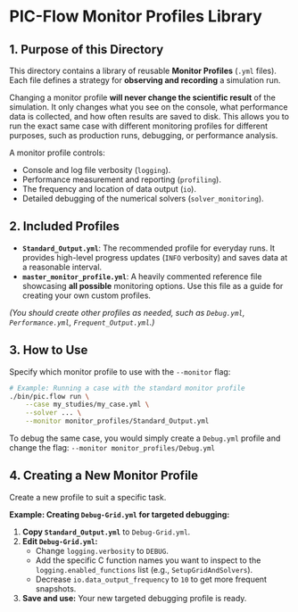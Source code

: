 # PIC-Flow Monitor Profiles Library

## 1. Purpose of this Directory

This directory contains a library of reusable **Monitor Profiles** (`.yml` files). Each file defines a strategy for **observing and recording** a simulation run.

Changing a monitor profile **will never change the scientific result** of the simulation. It only changes what you see on the console, what performance data is collected, and how often results are saved to disk. This allows you to run the exact same case with different monitoring profiles for different purposes, such as production runs, debugging, or performance analysis.

A monitor profile controls:
- Console and log file verbosity (`logging`).
- Performance measurement and reporting (`profiling`).
- The frequency and location of data output (`io`).
- Detailed debugging of the numerical solvers (`solver_monitoring`).

## 2. Included Profiles

- **`Standard_Output.yml`**: The recommended profile for everyday runs. It provides high-level progress updates (`INFO` verbosity) and saves data at a reasonable interval.
- **`master_monitor_profile.yml`**: A heavily commented reference file showcasing **all possible** monitoring options. Use this file as a guide for creating your own custom profiles.

*(You should create other profiles as needed, such as `Debug.yml`, `Performance.yml`, `Frequent_Output.yml`.)*

## 3. How to Use

Specify which monitor profile to use with the `--monitor` flag:

```bash
# Example: Running a case with the standard monitor profile
./bin/pic.flow run \
    --case my_studies/my_case.yml \
    --solver ... \
    --monitor monitor_profiles/Standard_Output.yml
```

To debug the same case, you would simply create a `Debug.yml` profile and change the flag:
`--monitor monitor_profiles/Debug.yml`

## 4. Creating a New Monitor Profile

Create a new profile to suit a specific task.

**Example: Creating `Debug-Grid.yml` for targeted debugging:**
1.  **Copy `Standard_Output.yml`** to `Debug-Grid.yml`.
2.  **Edit `Debug-Grid.yml`:**
    -   Change `logging.verbosity` to `DEBUG`.
    -   Add the specific C function names you want to inspect to the `logging.enabled_functions` list (e.g., `SetupGridAndSolvers`).
    -   Decrease `io.data_output_frequency` to `10` to get more frequent snapshots.
3.  **Save and use:** Your new targeted debugging profile is ready.